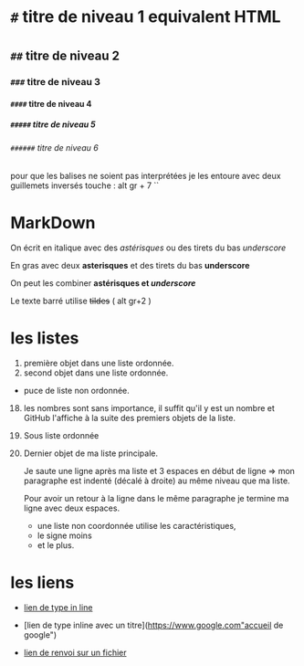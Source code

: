 # `#` titre de niveau 1 equivalent HTML<h1></h1>
## `##` titre de niveau 2
### `###` titre de niveau 3
#### `####` titre de niveau 4
##### `#####` titre de niveau 5
###### `######` titre de niveau 6

pour que les balises ne soient pas interprétées je les entoure avec deux guillemets inversés touche : alt gr + 7 ``

# MarkDown

On écrit en italique avec des *astérisques* ou des tirets du bas _underscore_

En gras avec deux **asterisques** et des tirets du bas __underscore__

On peut les combiner **astérisques et _underscore_**

Le texte barré utilise ~~tildes~~ ( alt gr+2 )

# les listes

1. première objet dans une liste ordonnée.
2. second objet dans une liste ordonnée.
  * puce de liste non ordonnée.
18. les nombres sont sans importance, il suffit qu'il y est un nombre et GitHub l'affiche à la suite des premiers objets de la liste.
  18. Sous liste ordonnée
4. Dernier objet de ma liste principale.

    Je saute une ligne après ma liste et 3 espaces en début de ligne => mon paragraphe est indenté (décalé à droite) au même niveau que ma liste.

    Pour avoir un retour à la ligne dans le même paragraphe je termine ma ligne avec deux espaces.

    * une liste non coordonnée utilise les caractéristiques,
    - le signe moins
    + et le plus.

# les liens

  * [lien de type in line](https://www.google.com)

  * [lien de type inline avec un titre](https://www.google.com"accueil de google")

  * [lien de renvoi sur un fichier](supports/github_kraken.md)
  
